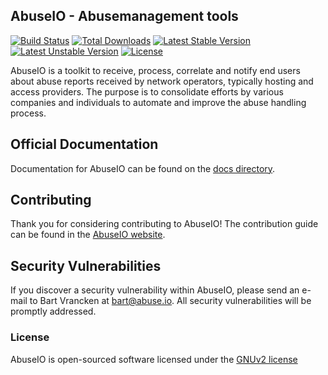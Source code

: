 ## AbuseIO - Abusemanagement tools

[![Build Status](https://api.travis-ci.org/AbuseIO/AbuseIO.svg)](https://travis-ci.org/AbuseIO/AbuseIO)
[![Total Downloads](https://poser.pugx.org/abuseio/abuseio/d/total.svg)](https://packagist.org/packages/abuseio/abuseio)
[![Latest Stable Version](https://poser.pugx.org/abuseio/abuseio/v/stable.svg)](https://packagist.org/packages/abuseio/abuseio)
[![Latest Unstable Version](https://poser.pugx.org/abuseio/abuseio/v/unstable.svg)](https://packagist.org/packages/abuseio/abuseio)
[![License](https://poser.pugx.org/abuseio/abuseio/license.svg)](https://packagist.org/packages/abuseio/abuseio)

AbuseIO is a toolkit to receive, process, correlate and notify end users about abuse reports received by network operators, typically
hosting and access providers. The purpose is to consolidate efforts by various companies and individuals to automate and improve
the abuse handling process.

## Official Documentation

Documentation for AbuseIO can be found on the [docs directory](https://github.com/AbuseIO/AbuseIO/tree/master/docs).

## Contributing

Thank you for considering contributing to AbuseIO! The contribution guide can be found in the [AbuseIO website](https://abuse.io/community/get-involved/).

## Security Vulnerabilities

If you discover a security vulnerability within AbuseIO, please send an e-mail to Bart Vrancken at bart@abuse.io. All security vulnerabilities will be promptly addressed.

### License

AbuseIO is open-sourced software licensed under the [GNUv2 license](http://www.gnu.org/licenses/gpl-2.0.en.html)
